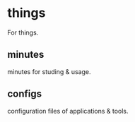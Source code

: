 # things #

For things.

## minutes ##

minutes for studing & usage.

## configs ##

configuration files of applications & tools.
